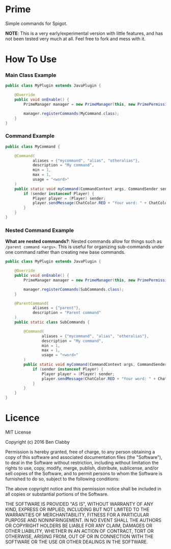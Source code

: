 # Prime

Simple commands for Spigot.

**NOTE**: This is a very early/experimental version with little features, and has not been tested very much at all. Feel free to fork and mess with it.

# How To Use

### Main Class Example
```java
public class MyPlugin extends JavaPlugin {

    @Override
    public void onEnable() {
        PrimeManager manager = new PrimeManager(this, new PrimePermissionHandler());

        manager.registerCommands(MyCommand.class);
    }
}
```

### Command Example

```java
public class MyCommand {

    @Command(
            aliases = {"mycommand", "alias", "otheralias"},
            description = "My command",
            min = 1,
            max = 1,
            usage = "<word>"
    )
    public static void myCommand(CommandContext args, CommandSender sender) {
        if (sender instanceof Player) {
            Player player = (Player) sender;
            player.sendMessage(ChatColor.RED + "Your word: " + ChatColor.GOLD + args.getString(0));
        }
    }
}
```

### Nested Command Example

**What are nested commands?**: Nested commands allow for things such as `/parent command <args>`. This is useful for organizing sub-commands under one command rather than creating new base commands.

```java
public class MyPlugin extends JavaPlugin {

    @Override
    public void onEnable() {
        PrimeManager manager = new PrimeManager(this, new PrimePermissionHandler());

        manager.registerCommands(SubCommands.class);
    }

    @ParentCommand(
            aliases = {"parent"},
            description = "Parent command"
    )
    public static class SubCommands {

        @Command(
                aliases = {"mycommand", "alias", "otheralias"},
                description = "My command",
                min = 1,
                max = 1,
                usage = "<word>"
        )
        public static void myCommand(CommandContext args, CommandSender sender) {
            if (sender instanceof Player) {
                Player player = (Player) sender;
                player.sendMessage(ChatColor.RED + "Your word: " + ChatColor.GOLD + args.getString(0));
            }
        }
    }
}
```

# Licence

MIT License

Copyright (c) 2016 Ben Clabby

Permission is hereby granted, free of charge, to any person obtaining a copy
of this software and associated documentation files (the "Software"), to deal
in the Software without restriction, including without limitation the rights
to use, copy, modify, merge, publish, distribute, sublicense, and/or sell
copies of the Software, and to permit persons to whom the Software is
furnished to do so, subject to the following conditions:

The above copyright notice and this permission notice shall be included in all
copies or substantial portions of the Software.

THE SOFTWARE IS PROVIDED "AS IS", WITHOUT WARRANTY OF ANY KIND, EXPRESS OR
IMPLIED, INCLUDING BUT NOT LIMITED TO THE WARRANTIES OF MERCHANTABILITY,
FITNESS FOR A PARTICULAR PURPOSE AND NONINFRINGEMENT. IN NO EVENT SHALL THE
AUTHORS OR COPYRIGHT HOLDERS BE LIABLE FOR ANY CLAIM, DAMAGES OR OTHER
LIABILITY, WHETHER IN AN ACTION OF CONTRACT, TORT OR OTHERWISE, ARISING FROM,
OUT OF OR IN CONNECTION WITH THE SOFTWARE OR THE USE OR OTHER DEALINGS IN THE
SOFTWARE.